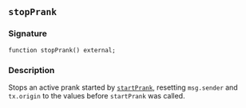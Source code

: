 ## `stopPrank`

### Signature

```solidity
function stopPrank() external;
```

### Description

Stops an active prank started by [`startPrank`](./start-prank.md), resetting `msg.sender` and `tx.origin` to the values before `startPrank` was called.
